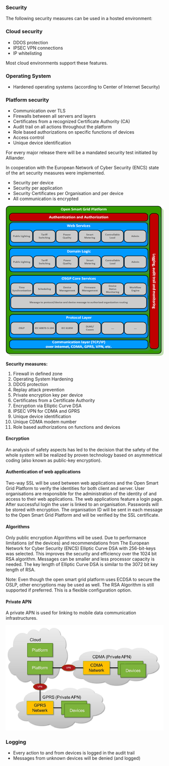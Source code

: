 ### Security

The following security measures can be used in a hosted environment:
### Cloud security
- DDOS protection
- IPSEC VPN connections
- IP whitelisting

Most cloud environments support these features.

### Operating System 
- Hardened operating systems (according to Center of Internet Security)

### Platform security
- Communication over TLS
- Firewalls between all servers and layers
- Certificates from a recognized Certificate Authority (CA)
- Audit trail on all actions throughout the platform
- Role based authorizations on specific functions of devices
- Access control
- Unique device identification

For every major release there will be a mandated security test initiated by Alliander.

In cooperation with the European Network of Cyber Security (ENCS) state of the art security measures were implemented.

- Security per device
- Security per application 
- Security Certificates per Organisation and per device
- All communication is encrypted

 ![alt text](./functional-layers-overview.png "Functional Layers Overview")

**Security measures:**
1. Firewall in defined zone
2. Operating System Hardening
3. DDOS protection
4. Replay attack prevention
5. Private encryption key per device
6. Certificates from a Certificate Authority
7. Encryption via Elliptic Curve DSA
8. IPSEC VPN for CDMA and GPRS
9. Unique device identification
10. Unique CDMA modem number
11. Role based authorizations on functions and devices

#### Encryption

An analysis of safety aspects has led to the decision that the safety of the whole system will be realized by proven technology based on asymmetrical coding (also known as public-key encryption).

#### Authentication of web applications

Two-way SSL will be used between web applications and the Open Smart Grid Platform to verify the identities for both client and server. User organisations are responsible for the administration of the identity of and access to their web applications. The web applications feature a login page. After successful login the user is linked to an organisation. Passwords will be stored with encryption. The organisation ID will be sent in each message to the Open Smart Grid Platform and will be verified by the SSL certificate.

#### Algorithms

Only public encryption Algorithms will be used. Due to performance limitations (of the devices) and recommendations from The European Network for Cyber Security (ENCS) Elliptic Curve DSA with 256-bit-keys was selected. This improves the security and efficiency over the 1024 bit RSA algorithm. Messages can be smaller and less processor capacity is needed. The key length of Elliptic Curve DSA is similar to the 3072 bit key length of RSA.

Note: Even though the open smart grid platform uses ECDSA to secure the OSLP, other encryptions may be used as well. The RSA Algorithm is still supported if preferred. This is a flexible configuration option.

#### Private APN

A private APN is used for linking to mobile data communication infrastructures.

 ![alt text](./private-apn.png "Private APN")



### Logging
* Every action to and from devices is logged in the audit trail
* Messages from unknown devices will be denied (and logged)
